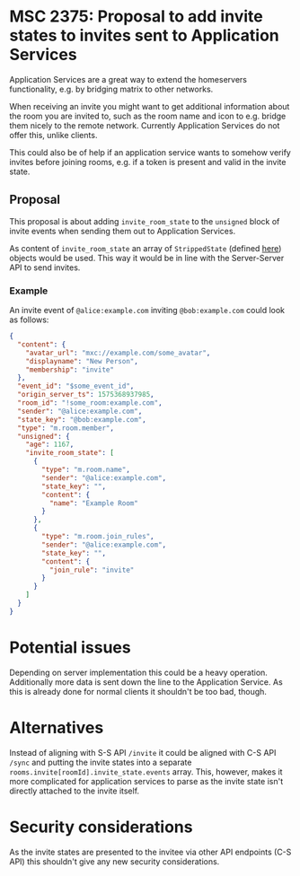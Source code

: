 # MSC 2375: Proposal to add invite states to invites sent to Application Services
Application Services are a great way to extend the homeservers functionality, e.g. by bridging matrix
to other networks.

When receiving an invite you might want to get additional information about the room you are invited
to, such as the room name and icon to e.g. bridge them nicely to the remote network. Currently
Application Services do not offer this, unlike clients.

This could also be of help if an application service wants to somehow verify invites before joining
rooms, e.g. if a token is present and valid in the invite state.

## Proposal
This proposal is about adding `invite_room_state` to the `unsigned` block of invite events when sending
them out to Application Services.

As content of `invite_room_state` an array of `StrippedState` (defined [here](https://matrix.org/docs/spec/server_server/r0.1.3#put-matrix-federation-v2-invite-roomid-eventid))
objects would be used. This way it would
be in line with the Server-Server API to send invites.

### Example
An invite event of `@alice:example.com` inviting `@bob:example.com` could look as follows:

```json
{
  "content": {
    "avatar_url": "mxc://example.com/some_avatar",
    "displayname": "New Person",
    "membership": "invite"
  },
  "event_id": "$some_event_id",
  "origin_server_ts": 1575368937985,
  "room_id": "!some_room:example.com",
  "sender": "@alice:example.com",
  "state_key": "@bob:example.com",
  "type": "m.room.member",
  "unsigned": {
    "age": 1167,
    "invite_room_state": [
      {
        "type": "m.room.name",
        "sender": "@alice:example.com",
        "state_key": "",
        "content": {
          "name": "Example Room"
        }
      },
      {
        "type": "m.room.join_rules",
        "sender": "@alice:example.com",
        "state_key": "",
        "content": {
          "join_rule": "invite"
        }
      }
    ]
  }
}
```

# Potential issues
Depending on server implementation this could be a heavy operation. Additionally more data is sent
down the line to the Application Service. As this is already done for normal clients it shouldn't be
too bad, though.

# Alternatives
Instead of aligning with S-S API `/invite` it could be aligned with C-S API `/sync` and putting the
invite states into a separate `rooms.invite[roomId].invite_state.events` array. This, however, makes
it more complicated for application services to parse as the invite state isn't directly attached to
the invite itself.

# Security considerations
As the invite states are presented to the invitee via other API endpoints (C-S API) this shouldn't
give any new security considerations.
